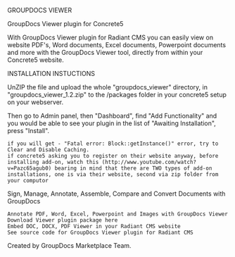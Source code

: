 GROUPDOCS VIEWER

GroupDocs Viewer plugin for Concrete5

With GroupDocs Viewer plugin for Radiant CMS you can easily view on website PDF's, Word documents, Excel documents, Powerpoint documents and more with the GroupDocs Viewer tool, directly from within your Concrete5 website.

INSTALLATION INSTUCTIONS

UnZIP the file and upload the whole "groupdocs_viewer" directory, in "groupdocs_viewer_1.2.zip" to the /packages folder in your concrete5 setup on your webserver.

Then go to Admin panel, then "Dashboard", find "Add Functionality" and you would be able to see your plugin in the list of "Awaiting Installation", press "Install".

    if you will get - "Fatal error: Block::getInstance()" error, try to Clear and Disable Caching.
    if concrete5 asking you to register on their website anyway, before installing add-on, watch this (http://www.youtube.com/watch?v=Pazc65agub0) bearing in mind that there are TWO types of add-on installations, one is via their website, second via zip folder from your computor



Sign, Manage, Annotate, Assemble, Compare and Convert Documents with GroupDocs

    Annotate PDF, Word, Excel, Powerpoint and Images with GroupDocs Viewer
    Download Viewer plugin package here
    Embed DOC, DOCX, PDF Viewer in your Radiant CMS website
    See source code for GroupDocs Viewer plugin for Radiant CMS

Created by GroupDocs Marketplace Team.